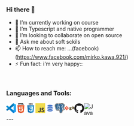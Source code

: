 ### Hi there 👋


- 🔭 I’m currently working on course
- 🌱 I’m Typescript and native programmer
- 👯 I’m looking to collaborate on open source
- 💬 Ask me about soft sckils
- 📫 How to reach me: ...(facebook)(https://www.facebook.com/mirko.kawa.921/)
- ⚡ Fun fact: i'm very happy::


<br />

### Languages and Tools:

[<img align="left" alt="Visual Studio Code" width="26px" src="https://raw.githubusercontent.com/github/explore/80688e429a7d4ef2fca1e82350fe8e3517d3494d/topics/visual-studio-code/visual-studio-code.png" />
<img align="left" alt="HTML5" width="26px" src="https://raw.githubusercontent.com/github/explore/80688e429a7d4ef2fca1e82350fe8e3517d3494d/topics/html/html.png" />
<img align="left" alt="CSS" width="26px" src="https://raw.githubusercontent.com/github/explore/80688e429a7d4ef2fca1e82350fe8e3517d3494d/topics/css/css.png" />
<img align="left" alt="JavaScript" width="26px" src="https://raw.githubusercontent.com/github/explore/80688e429a7d4ef2fca1e82350fe8e3517d3494d/topics/javascript/javascript.png" />][youtube]

<img align="left" alt="SQL" width="26px" src="https://raw.githubusercontent.com/github/explore/80688e429a7d4ef2fca1e82350fe8e3517d3494d/topics/sql/sql.png" />
<img align="left" alt="postgreSQL" width="26px" src="https://raw.githubusercontent.com/github/explore/80688e429a7d4ef2fca1e82350fe8e3517d3494d/topics/postgresql/postgresql.png" />
<img align="left" alt="Git" width="26px" src="https://raw.githubusercontent.com/github/explore/80688e429a7d4ef2fca1e82350fe8e3517d3494d/topics/git/git.png" />
<img align="left" alt="GitHub" width="26px" src="https://raw.githubusercontent.com/github/explore/78df643247d429f6cc873026c0622819ad797942/topics/github/github.png" />
<img align="left" alt="Java" width="26px" src="https://brandslogos.com/wp-content/uploads/images/large/java-logo-1.png" />


<br />
<br />
---


[website]: https://l.facebook.com/l.php?u=https%3A%2F%2Fmirko-khatab.github.io%2Fmywebsite%2F%3Ffbclid%3DIwAR3huZJ6Iydo2Uj4HSt9knk0Yg7FvElkVVxmhmne_1xxeIBz8j5sN8qEc1U&h=AT02UsgQs5-feqfGFd8iSUYzUQEXSkwdfyA72Pg9XfpaX4Y18VT4ckJVc3K6wjHNcHXuKb6401A-F4rhkPIDqs-C93WhFocD7GuKk21sNPPA4m41pZJrw_3fhIti0h_Rf1_g&__tn__=H-R&c[0]=AT0G4tW9RaPfbgMFS6lH9rHteV1Vmp96jfZBhq6TcbuL3NDWkzSaY01d05fuXd99X78eP7VbR3Z_LZVdk888iwV-bPiFeWvPAnVIjqjWuj_gj9o6dl_xddJ02S7ziZnnAc_b226JiQP2m5yZwGYU1Q68
[youtube]: https://www.youtube.com/channel/UCv5m9wMAwUvgDlRYhVHHqew
